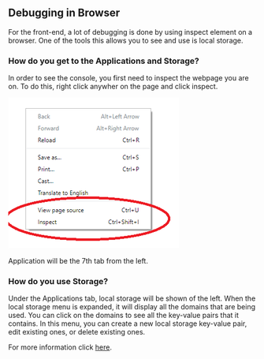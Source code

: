 ## Debugging in Browser
For the front-end, a lot of debugging is done by using inspect element on a browser. One of the tools this allows you to see and use is local storage.

### How do you get to the Applications and Storage?
In order to see the console, you first need to inspect the webpage you are on. To do this, right click anywher on the page and click inspect.

![alt text][logo]

[logo]: ..\images\chrome-right-click-inspect.png "Logo Title Text 2"

Application will be the 7th tab from the left.

### How do you use Storage?
Under the Applications tab, local storage will be shown of the left. When the local storage menu is expanded, it will display all the domains that are being used. You can click on the domains to see all the key-value pairs that it contains. In this menu, you can create a new local storage key-value pair, edit existing ones, or delete existing ones.


For more information click [here](https://developers.google.com/web/tools/chrome-devtools/storage/localstorage).